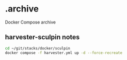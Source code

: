 
# .archive

Docker Compose archive

## harvester-sculpin notes

```bash
cd ~/git/stacks/docker/sculpin
docker compose -f harvester.yml up -d --force-recreate
```
